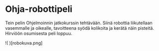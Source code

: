 # Ohja-robottipeli

Tein pelin Ohjelmoinnin jatkokurssin tehtävään. Siinä robottia liikutellaan vasemmalle ja
oikealle, tavoitteena syödä kolikoita ja kerätä näin pisteitä. Hirviöön osumisesta peli loppuu.

!( )[robokuva.png]
